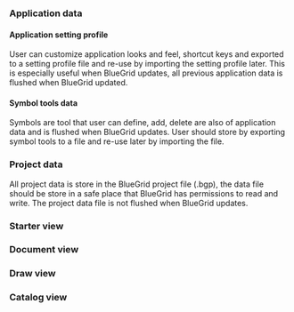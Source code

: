 ### Application data
#### Application setting profile
User can customize application looks and feel, shortcut keys and exported to a setting profile file and re-use by importing the setting profile later. This is especially useful when BlueGrid updates, all previous application data is flushed when BlueGrid updated.

#### Symbol tools data
Symbols are tool that user can define, add, delete are also of application data and is flushed when BlueGrid updates. User should store by exporting symbol tools to a file and re-use later by importing the file.

### Project data
All project data is store in the BlueGrid project file (.bgp), the data file should be store in a safe place that BlueGrid has permissions to read and write. The project data file is not flushed when BlueGrid updates.

### Starter view

### Document view

### Draw view

### Catalog view


